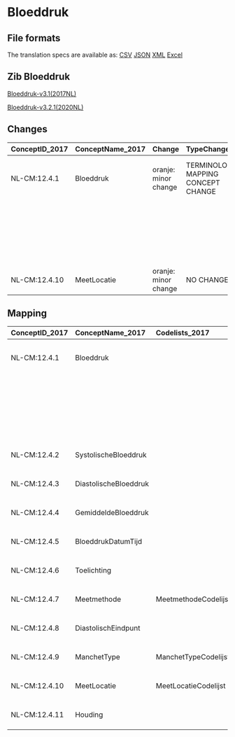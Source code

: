 # Bloeddruk
## File formats

The translation specs are available as: 
[CSV](../csv/Bloeddruk.csv) [JSON](../json/Bloeddruk.json) [XML](../xml/Bloeddruk.xml) [Excel](../excel/Bloeddruk.xlsx)



## Zib Bloeddruk

[Bloeddruk-v3.1(2017NL)](https://zibs.nl/wiki/Bloeddruk-v3.1(2017NL))

[Bloeddruk-v3.2.1(2020NL)](https://zibs.nl/wiki/Bloeddruk-v3.2.1(2020NL))









## Changes

| ConceptID_2017   | ConceptName_2017   | Change               | TypeChange                         | Impact_heen   | TRANSLATIE_spec_heen                                                                                                            | Impact_terug   | TRANSLATIE_spec_terug                                                                                                             | Omschrijving                                        |
|:-----------------|:-------------------|:---------------------|:-----------------------------------|:--------------|:--------------------------------------------------------------------------------------------------------------------------------|:---------------|:----------------------------------------------------------------------------------------------------------------------------------|:----------------------------------------------------|
| NL-CM:12.4.1     | Bloeddruk          | oranje: minor change | TERMINOLOGY MAPPING CONCEPT CHANGE | Medium        | SCT DefinitionCode  [blank] -> [46973005 Bloeddrukmeting]                                                                        | Medium         | SCT DefinitionCode  [46973005 Bloeddrukmeting] -> [blank]                                                                          | SNOMED CT en LOINC DefintionCodes concept aangepast |
|                  |                    |                      |                                    |               | LOINC DefinitionCode [55284-4 Blood pressure systolic and diastolic]->[85354-9 Blood pressure panel with all children optional] |                | LOINC DefinitionCode [85354-9 Blood pressure panel with all children optional] -> [55284-4 Blood pressure systolic and diastolic] |                                                     |
| NL-CM:12.4.10    | MeetLocatie        | oranje: minor change | NO CHANGE                          |               |                                                                                                                                 |                |                                                                                                                                   |                                                     |

## Mapping

| ConceptID_2017   | ConceptName_2017      | Codelists_2017       | Change                  | ConceptID_2020   | ConceptName_2020      | Codelists_2020       | Bits    | Omschrijving                                        | TypeChange                         | Impact_heen   | TRANSLATIE_spec_heen                                                                                                            | Impact_terug   | TRANSLATIE_spec_terug                                                                                                             |
|:-----------------|:----------------------|:---------------------|:------------------------|:-----------------|:----------------------|:---------------------|:--------|:----------------------------------------------------|:-----------------------------------|:--------------|:--------------------------------------------------------------------------------------------------------------------------------|:---------------|:----------------------------------------------------------------------------------------------------------------------------------|
| NL-CM:12.4.1     | Bloeddruk             |                      | oranje: minor change    | NL-CM:12.4.1     | Bloeddruk             |                      | ZIB-846 | SNOMED CT en LOINC DefintionCodes concept aangepast | TERMINOLOGY MAPPING CONCEPT CHANGE | Medium        | SCT DefinitionCode  [blank] -> [46973005 Bloeddrukmeting]                                                                        | Medium         | SCT DefinitionCode  [46973005 Bloeddrukmeting] -> [blank]                                                                          |
|                  |                       |                      |                         |                  |                       |                      |         |                                                     |                                    |               | LOINC DefinitionCode [55284-4 Blood pressure systolic and diastolic]->[85354-9 Blood pressure panel with all children optional] |                | LOINC DefinitionCode [85354-9 Blood pressure panel with all children optional] -> [55284-4 Blood pressure systolic and diastolic] |
| NL-CM:12.4.2     | SystolischeBloeddruk  |                      | groen: geen wijzigingen | NL-CM:12.4.2     | SystolischeBloeddruk  |                      |         |                                                     | NO CHANGE                          |               |                                                                                                                                 |                |                                                                                                                                   |
| NL-CM:12.4.3     | DiastolischeBloeddruk |                      | groen: geen wijzigingen | NL-CM:12.4.3     | DiastolischeBloeddruk |                      |         |                                                     | NO CHANGE                          |               |                                                                                                                                 |                |                                                                                                                                   |
| NL-CM:12.4.4     | GemiddeldeBloeddruk   |                      | groen: geen wijzigingen | NL-CM:12.4.4     | GemiddeldeBloeddruk   |                      |         |                                                     | NO CHANGE                          |               |                                                                                                                                 |                |                                                                                                                                   |
| NL-CM:12.4.5     | BloeddrukDatumTijd    |                      | groen: geen wijzigingen | NL-CM:12.4.5     | BloeddrukDatumTijd    |                      |         |                                                     | NO CHANGE                          |               |                                                                                                                                 |                |                                                                                                                                   |
| NL-CM:12.4.6     | Toelichting           |                      | groen: geen wijzigingen | NL-CM:12.4.6     | Toelichting           |                      |         |                                                     | NO CHANGE                          |               |                                                                                                                                 |                |                                                                                                                                   |
| NL-CM:12.4.7     | Meetmethode           | MeetmethodeCodelijst | groen: geen wijzigingen | NL-CM:12.4.7     | Meetmethode           | MeetmethodeCodelijst |         | 2 extra items toegevoegd aan MeetmethodeCodelijst.  | VALUESET CHANGES                   | Low           | valuesets 2017 -> valueset 2020 regel                                                                                           | Medium         | valuesets 2017 <- valueset 2020 regel                                                                                             |
| NL-CM:12.4.8     | DiastolischEindpunt   |                      | groen: geen wijzigingen | NL-CM:12.4.8     | DiastolischEindpunt   |                      |         |                                                     | NO CHANGE                          |               |                                                                                                                                 |                |                                                                                                                                   |
| NL-CM:12.4.9     | ManchetType           | ManchetTypeCodelijst | groen: geen wijzigingen | NL-CM:12.4.9     | ManchetType           | ManchetTypeCodelijst |         |                                                     | NO CHANGE                          |               |                                                                                                                                 |                |                                                                                                                                   |
| NL-CM:12.4.10    | MeetLocatie           | MeetLocatieCodelijst | oranje: minor change    | NL-CM:12.4.10    | MeetLocatie           | MeetLocatieCodelijst | ZIB-962 |                                                     | NO CHANGE                          |               |                                                                                                                                 |                |                                                                                                                                   |
| NL-CM:12.4.11    | Houding               |                      | groen: geen wijzigingen | NL-CM:12.4.11    | Houding               |                      |         |                                                     | NO CHANGE                          |               |                                                                                                                                 |                |                                                                                                                                   |


